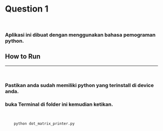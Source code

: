 # Question 1

<br>

### Aplikasi ini dibuat dengan menggunakan bahasa pemograman python.

## How to Run
<hr>
<br>

### Pastikan anda sudah memiliki python yang terinstall di device anda.

### buka Terminal di folder ini kemudian ketikan.
<br>


```bash
    python dot_matrix_printer.py
```
